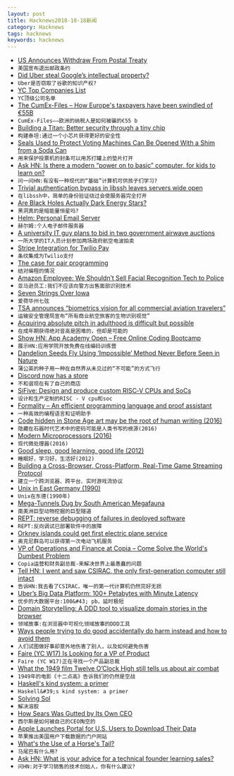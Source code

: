 ```yaml
---
layout: post
title: Hacknews2018-10-18新闻
category: Hacknews
tags: hacknews
keywords: hacknews
---
```




- [US Announces Withdraw From Postal Treaty](https://www.bbc.com/news/business-45894346)
- `美国宣布退出邮政条约`
- [Did Uber steal Google’s intellectual property?](https://www.newyorker.com/magazine/2018/10/22/did-uber-steal-googles-intellectual-property)
- `Uber是否窃取了谷歌的知识产权?`
- [YC Top Companies List](https://blog.ycombinator.com/yc-top-companies-list-2018/)
- `YC顶级公司名单`
- [The CumEx-Files – How Europe&#39;s taxpayers have been swindled of €55B](https://cumex-files.com/en/)
- `CumEx-Files——欧洲的纳税人是如何被骗的€55 b`
- [Building a Titan: Better security through a tiny chip](https://android-developers.googleblog.com/2018/10/building-titan-better-security-through.html)
- `构建泰坦:通过一个小芯片获得更好的安全性`
- [Seals Used to Protect Voting Machines Can Be Opened With a Shim from a Soda Can](https://motherboard.vice.com/en_us/article/mbdw73/security-seals-used-to-protect-voting-machines-can-be-easily-opened-with-shim-crafted-from-a-soda-can)
- `用来保护投票机的封条可以用苏打罐上的垫片打开`
- [Ask HN: Is there a modern “power on to basic” computer, for kids to learn on?](item?id=18228740)
- `问一问HN:有没有一种现代的“基础”计算机可供孩子们学习?`
- [Trivial authentication bypass in libssh leaves servers wide open](https://arstechnica.com/information-technology/2018/10/bug-in-libssh-makes-it-amazingly-easy-for-hackers-to-gain-root-access/)
- `在libssh中，简单的身份验证绕过会使服务器完全打开`
- [Are Black Holes Actually Dark Energy Stars?](http://nautil.us/blog/are-black-holes-actually-dark-energy-stars)
- `黑洞真的是暗能量恒星吗?`
- [Helm: Personal Email Server](https://thehelm.com)
- `赫尔姆:个人电子邮件服务器`
- [A university IT guy plans to bid in two government airwave auctions](http://fortune.com/2018/10/17/5g-spectrum-auction-bidders-fcc/)
- `一所大学的IT人员计划参加两场政府航空电波拍卖`
- [Stripe Integration for Twilio Pay](https://stripe.com/blog/phone-payments-with-twilio-pay)
- `条纹集成为Twilio支付`
- [The case for pair programming](https://tuple.app/pair-programming-guide/the-case-for-pair-programming)
- `结对编程的情况`
- [Amazon Employee: We Shouldn’t Sell Facial Recognition Tech to Police](https://medium.com/s/story/im-an-amazon-employee-my-company-shouldn-t-sell-facial-recognition-tech-to-police-36b5fde934ac)
- `亚马逊员工:我们不应该向警方出售面部识别技术`
- [Seven Strings Over Iowa](https://www.tabletmag.com/jewish-arts-and-culture/271918/seven-strings-over-iowa)
- `爱荷华州七弦`
- [TSA announces “biometrics vision for all commercial aviation travelers”](https://papersplease.org/wp/2018/10/15/tsa-announces-biometrics-vision-for-all-commercial-aviation-travelers/)
- `运输安全管理局宣布“所有商业航空旅客的生物识别视觉”`
- [Acquiring absolute pitch in adulthood is difficult but possible](https://www.biorxiv.org/content/early/2018/07/03/355933)
- `在成年期获得绝对音高是困难的，但却是可能的`
- [Show HN: App Academy Open – Free Online Coding Bootcamp](https://open.appacademy.io/)
- `展示HN:应用学院开放免费在线编码训练营`
- [Dandelion Seeds Fly Using ‘Impossible’ Method Never Before Seen in Nature](https://www.nature.com/articles/d41586-018-07084-8)
- `蒲公英的种子用一种在自然界从未见过的“不可能”的方式飞行`
- [Discord now has a store](https://blog.discordapp.com/discord-store-global-beta-is-live-38bfd044d648)
- `不和谐现在有了自己的商店`
- [SiFive: Design and produce custom RISC‑V CPUs and SoCs](https://www.sifive.com)
- `设计和生产定制的RISC - V cpu和soc`
- [Formality – An efficient programming language and proof assistant](https://github.com/maiavictor/formality)
- `一种高效的编程语言和证明助手`
- [Code hidden in Stone Age art may be the root of human writing (2016)](https://www.newscientist.com/article/mg23230990-700-in-search-of-the-very-first-coded-symbols/)
- `隐藏在石器时代艺术中的密码可能是人类书写的根源(2016)`
- [Modern Microprocessors (2016)](http://www.lighterra.com/papers/modernmicroprocessors/)
- `现代微处理器(2016)`
- [Good sleep, good learning, good life (2012)](https://www.supermemo.com/en/articles/sleep)
- `睡眠好，学习好，生活好(2012)`
- [Building a Cross-Browser, Cross-Platform, Real-Time Game Streaming Protocol](https://blog.rainway.io/building-a-cross-browser-cross-platform-real-time-game-streaming-protocol-b00d000fe788)
- `建立一个跨浏览器、跨平台、实时游戏流协议`
- [Unix in East Germany (1990)](https://groups.google.com/forum/m/#!topic/comp.unix.wizards/QX_dxElrVNs)
- `Unix在东德(1990年)`
- [Mega-Tunnels Dug by South American Megafauna](http://blogs.discovermagazine.com/crux/2017/03/28/paleoburrows-south-america/)
- `南美洲巨型动物挖掘的巨型隧道`
- [REPT: reverse debugging of failures in deployed software](https://blog.acolyer.org/2018/10/17/rept-reverse-debugging-of-failures-in-deployed-software/)
- `REPT:反向调试已部署软件中的故障`
- [Orkney islands could get first electric plane service](https://www.bbc.co.uk/news/uk-scotland-north-east-orkney-shetland-45876604)
- `奥克尼群岛可以获得第一次电动飞机服务`
- [VP of Operations and Finance at Copia – Come Solve the World&#39;s Dumbest Problem](item?id=18246727)
- `Copia运营和财务副总裁-来解决世界上最愚蠢的问题`
- [Tell HN: I went and saw CSIRAC, the only first-generation computer still intact](item?id=18236602)
- `告诉HN:我去看了CSIRAC，唯一的第一代计算机仍然完好无损`
- [Uber’s Big Data Platform: 100&#43; Petabytes with Minute Latency](https://eng.uber.com/uber-big-data-platform/)
- `优步的大数据平台:100&#43; pb，延时极短`
- [Domain Storytelling: A DDD tool to visualize domain stories in the browser](http://domainstorytelling.org/)
- `领域故事:在浏览器中可视化领域故事的DDD工具`
- [Ways people trying to do good accidentally do harm instead and how to avoid them](https://80000hours.org/articles/accidental-harm/)
- `人们试图做好事却意外地伤害了别人，以及如何避免伤害`
- [Faire (YC W17) Is Looking for a VP of Product](https://boards.greenhouse.io/indigofair/jobs/4108262002?gh_jid=4108262002)
- `Faire (YC W17)正在寻找一个产品副总裁`
- [What the 1949 film Twelve O’Clock High still tells us about air combat](https://www.airspacemag.com/history-of-flight/twelve-oclock-high-180970369/)
- `1949年的电影《十二点高》告诉我们的仍然是空战`
- [Haskell&#39;s kind system: a primer](https://diogocastro.com/blog/2018/10/17/haskells-kind-system-a-primer/)
- `Haskell&#39;s kind system: a primer`
- [Solving Sol](http://solvingsol.com/)
- `解决溶胶`
- [How Sears Was Gutted by Its Own CEO](http://prospect.org/article/how-sears-was-gutted-its-own-ceo)
- `西尔斯是如何被自己的CEO掏空的`
- [Apple Launches Portal for U.S. Users to Download Their Data](https://www.bloomberg.com/news/articles/2018-10-17/apple-launches-portal-for-u-s-users-to-download-their-data)
- `苹果推出美国用户下载数据的门户网站`
- [What&#39;s the Use of a Horse&#39;s Tail?](https://blogs.scientificamerican.com/observations/whats-the-use-of-a-horses-tail/)
- `马尾巴有什么用?`
- [Ask HN: What is your advice for a technical founder learning sales?](item?id=18241160)
- `问HN:对于学习销售的技术创始人，你有什么建议?`


